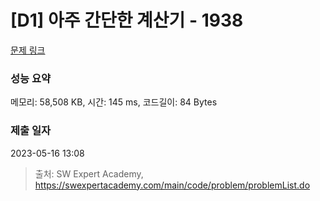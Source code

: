 # [D1] 아주 간단한 계산기 - 1938 

[문제 링크](https://swexpertacademy.com/main/code/problem/problemDetail.do?contestProbId=AV5PjsYKAMIDFAUq) 

### 성능 요약

메모리: 58,508 KB, 시간: 145 ms, 코드길이: 84 Bytes

### 제출 일자

2023-05-16 13:08



> 출처: SW Expert Academy, https://swexpertacademy.com/main/code/problem/problemList.do